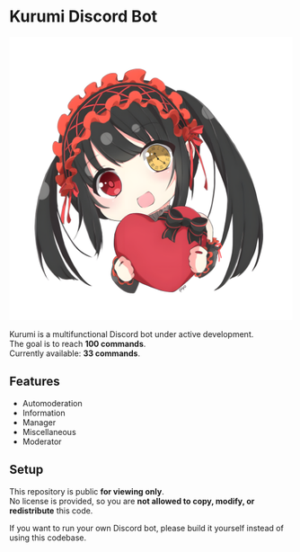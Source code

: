 # Kurumi Discord Bot

![Kurumi](assets/kurumichibi.png)

Kurumi is a multifunctional Discord bot under active development.  
The goal is to reach **100 commands**.  
Currently available: **33 commands**.

## Features
- Automoderation  
- Information  
- Manager  
- Miscellaneous  
- Moderator  

## Setup
This repository is public **for viewing only**.  
No license is provided, so you are **not allowed to copy, modify, or redistribute** this code.  

If you want to run your own Discord bot, please build it yourself instead of using this codebase.
